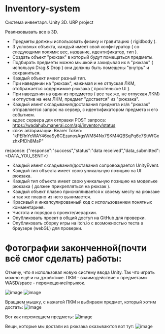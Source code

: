 # Inventory-system
Система инвентаря. Unity 3D. URP project

Реализовывать все в 3D.
* Предметы должны использовать физику и гравитацию ( rigidbody ).
* 3 условных объекта, каждый имеет свой конфигуратор ( со следующими полями: вес, название, идентификатор, тип ).
* Создать объект "рюкзак" в который будут помещаться предметы.
* Подбирать предметы можно мышкой и закидывая их в "рюкзак" ( используя Drag & Drop ) они должны быть помещены "внутрь"  и сохраниться.
* Каждый объект имеет разный тип.
* При наведении на "рюкзак", нажимая и не отпуская ЛКМ, отображается содержимое рюкзака ( простенькое UI ).
* При наведении на один из предметов ( все так же, не отпуская ЛКМ) и отпустив на нем ЛКМ, предмет "достается" из "рюкзака".
* Каждый ивент складывания/доставания предмета из/в "рюкзак" отправляется запрос на сервер, с идентификатором предмета и его событием.
* адрес сервера для отправки POST запроса:
https://wadahub.manerai.com/api/inventory/status
* ключ авторизации:
Bearer Token: "kPERnYcWAY46xaSy8CEzanosAgsWM84Nx7SKM4QBSqPq6c7StWfGxzhxPfDh8MaP"

response:
{"response":"success","status":"data received","data_submitted":<DATA_YOU_SENT>}

* Каждый ивент складывания/доставания сопровождается UnityEvent.
* Каждый тип объекта имеет свою уникальную позицию на UI рюкзака.
* Каждый тип объекта имеет свою уникальную позицию на модельке рюкзака ( должен прикрепляться на рюкзак ).
* Каждый объект плавно приснэпливается к своему месту на рюкзаке и так же плавно из него вынимается.
* Красивый и инкапсулированный код с использованием понятных комментариев.
* Чистота и порядок в проекте/иерархии.
* Опубликовать проект в общий доступ на GitHub для проверки.
* Опубликовать сборку игры на itch.io с возможностью теста в браузере (webGL) для проверки.

# Фотографии законченной(почти всё смог сделать) работы:
Отмечу, что я использовал новую систему ввода Unity. Так что играть можно ещё и на джойстике. 
ПКМ - взаимодействие с предметами
WASD/space - перемещение/прыжок.

![image](https://github.com/user-attachments/assets/0ccb2b9d-8659-4e3b-804d-be3a16743a0e)
![image](https://github.com/user-attachments/assets/d4aca3d0-b32c-4f48-b104-e8c207f41d1b)

Вращаем мышку, с нажатой ПКМ и выбираем предмет, который хотим достать:
![image](https://github.com/user-attachments/assets/b182fe18-e79a-4b20-9c69-3e1ec1978c9a)

Вот как перемещаем предметы:
![image](https://github.com/user-attachments/assets/f2a3e1d6-c605-408c-bd65-ecf8526f4edf)

Вещи, которые мы достали из рюкзака оказываются вот тут:
![image](https://github.com/user-attachments/assets/00bb2cde-8e9b-413a-9558-99c85c8735c2)





